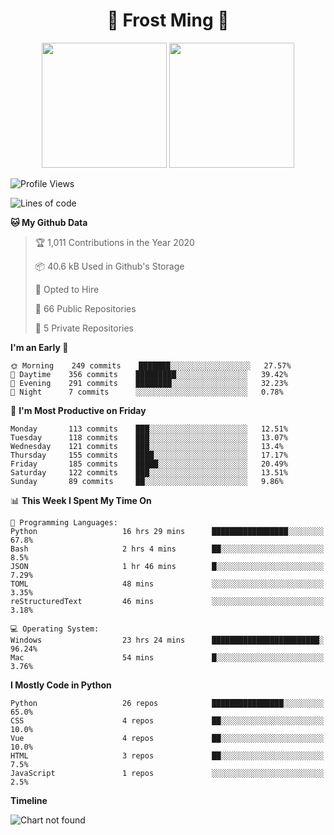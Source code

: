 <h1 align="center">🦄 Frost Ming 🐍</h1>

<p align="center">
  <img height="200" src="https://github-readme-stats.vercel.app/api?username=frostming&show_icons=true&theme=dracula&include_all_commits=true" />
  <img height="200" src="https://github-readme-stats.vercel.app/api/top-langs/?username=frostming&theme=dracula&show_icons=true" />
</p>

<!--START_SECTION:waka-->
![Profile Views](http://img.shields.io/badge/Profile%20Views-9-blue)

![Lines of code](https://img.shields.io/badge/From%20Hello%20World%20I%27ve%20Written-13.5%20million%20lines%20of%20code-blue)

**🐱 My Github Data** 

> 🏆 1,011 Contributions in the Year 2020
 > 
> 📦 40.6 kB Used in Github's Storage 
 > 
> 💼 Opted to Hire
 > 
> 📜 66 Public Repositories
 > 
> 🔑 5 Private Repositories 

**I'm an Early 🐤** 

```text
🌞 Morning    249 commits    ███████░░░░░░░░░░░░░░░░░░   27.57% 
🌆 Daytime    356 commits    █████████░░░░░░░░░░░░░░░░   39.42% 
🌃 Evening    291 commits    ████████░░░░░░░░░░░░░░░░░   32.23% 
🌙 Night      7 commits      ░░░░░░░░░░░░░░░░░░░░░░░░░   0.78%

```
📅 **I'm Most Productive on Friday** 

```text
Monday       113 commits    ███░░░░░░░░░░░░░░░░░░░░░░   12.51% 
Tuesday      118 commits    ███░░░░░░░░░░░░░░░░░░░░░░   13.07% 
Wednesday    121 commits    ███░░░░░░░░░░░░░░░░░░░░░░   13.4% 
Thursday     155 commits    ████░░░░░░░░░░░░░░░░░░░░░   17.17% 
Friday       185 commits    █████░░░░░░░░░░░░░░░░░░░░   20.49% 
Saturday     122 commits    ███░░░░░░░░░░░░░░░░░░░░░░   13.51% 
Sunday       89 commits     ██░░░░░░░░░░░░░░░░░░░░░░░   9.86%

```


📊 **This Week I Spent My Time On** 

```text
💬 Programming Languages: 
Python                   16 hrs 29 mins      █████████████████░░░░░░░░   67.8% 
Bash                     2 hrs 4 mins        ██░░░░░░░░░░░░░░░░░░░░░░░   8.5% 
JSON                     1 hr 46 mins        █░░░░░░░░░░░░░░░░░░░░░░░░   7.29% 
TOML                     48 mins             ░░░░░░░░░░░░░░░░░░░░░░░░░   3.35% 
reStructuredText         46 mins             ░░░░░░░░░░░░░░░░░░░░░░░░░   3.18%

💻 Operating System: 
Windows                  23 hrs 24 mins      ████████████████████████░   96.24% 
Mac                      54 mins             █░░░░░░░░░░░░░░░░░░░░░░░░   3.76%

```

**I Mostly Code in Python** 

```text
Python                   26 repos            ████████████████░░░░░░░░░   65.0% 
CSS                      4 repos             ██░░░░░░░░░░░░░░░░░░░░░░░   10.0% 
Vue                      4 repos             ██░░░░░░░░░░░░░░░░░░░░░░░   10.0% 
HTML                     3 repos             ██░░░░░░░░░░░░░░░░░░░░░░░   7.5% 
JavaScript               1 repos             ░░░░░░░░░░░░░░░░░░░░░░░░░   2.5%

```


**Timeline**

![Chart not found](https://github.com/frostming/frostming/blob/master/charts/bar_graph.png) 


<!--END_SECTION:waka-->
